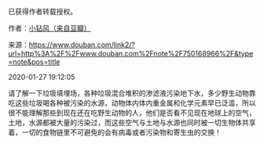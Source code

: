已获得作者转载授权。


作者：[小钻风（来自豆瓣）](https://www.douban.com/people/58982367/)


来源：https://www.douban.com/link2/?url=http%3A%2F%2Fwww.douban.com%2Fnote%2F750168966%2F&type=note&pos=title


2020-01-27 19:12:05


请了解一下垃圾填埋场，各种垃圾混合堆积的渗滤液污染地下水，多少野生动物靠吃这些垃圾喝各种被污染的水源，动物体内体内重金属和化学元素早已泛滥，所以很不能理解那些到现在还在吃野生动物的人，他们是否看不见现在地球上的空气，土地，水源都被大量的污染过，而这些空气与土地与水源也同时被一切生物体共享着，一切的食物链里不可避免的会有病毒或者污染物和寄生虫的交换！  

